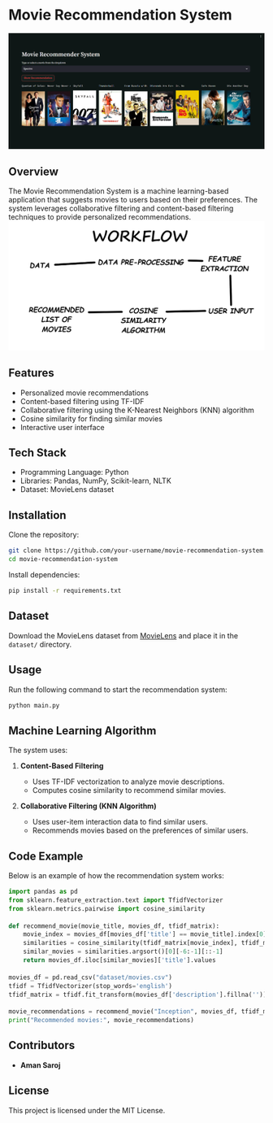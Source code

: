 # Movie Recommendation System
![image alt](https://github.com/amansaroj9616/Movies-Recommendation-System/blob/28059e5aae0afc35295598eab6d3db817fbcaa7a/Screenshot%202023-11-27%20214917.png)

## Overview
The Movie Recommendation System is a machine learning-based application that suggests movies to users based on their preferences. The system leverages collaborative filtering and content-based filtering techniques to provide personalized recommendations.
![image alt](https://github.com/amansaroj9616/Movies-Recommendation-System/blob/745c710c5076d0cde3628c5fa658c1f25019449b/199283931-e0b6139d-263b-41f8-add5-2fdd97bd1bcb.png)

## Features
- Personalized movie recommendations
- Content-based filtering using TF-IDF
- Collaborative filtering using the K-Nearest Neighbors (KNN) algorithm
- Cosine similarity for finding similar movies
- Interactive user interface

## Tech Stack
- Programming Language: Python
- Libraries: Pandas, NumPy, Scikit-learn, NLTK
- Dataset: MovieLens dataset

## Installation
Clone the repository:
```bash
git clone https://github.com/your-username/movie-recommendation-system.git
cd movie-recommendation-system
```

Install dependencies:
```bash
pip install -r requirements.txt
```

## Dataset
Download the MovieLens dataset from [MovieLens](https://grouplens.org/datasets/movielens/) and place it in the `dataset/` directory.

## Usage
Run the following command to start the recommendation system:
```bash
python main.py
```

## Machine Learning Algorithm
The system uses:
1. **Content-Based Filtering**
   - Uses TF-IDF vectorization to analyze movie descriptions.
   - Computes cosine similarity to recommend similar movies.

2. **Collaborative Filtering (KNN Algorithm)**
   - Uses user-item interaction data to find similar users.
   - Recommends movies based on the preferences of similar users.

## Code Example
Below is an example of how the recommendation system works:

```python
import pandas as pd
from sklearn.feature_extraction.text import TfidfVectorizer
from sklearn.metrics.pairwise import cosine_similarity

def recommend_movie(movie_title, movies_df, tfidf_matrix):
    movie_index = movies_df[movies_df['title'] == movie_title].index[0]
    similarities = cosine_similarity(tfidf_matrix[movie_index], tfidf_matrix)
    similar_movies = similarities.argsort()[0][-6:-1][::-1]
    return movies_df.iloc[similar_movies]['title'].values

movies_df = pd.read_csv("dataset/movies.csv")
tfidf = TfidfVectorizer(stop_words='english')
tfidf_matrix = tfidf.fit_transform(movies_df['description'].fillna(''))

movie_recommendations = recommend_movie("Inception", movies_df, tfidf_matrix)
print("Recommended movies:", movie_recommendations)
```

## Contributors
- **Aman Saroj**

## License
This project is licensed under the MIT License.
